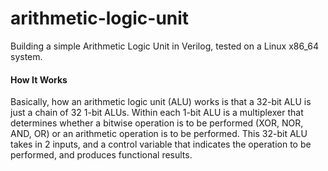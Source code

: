 # arithmetic-logic-unit
Building a simple Arithmetic Logic Unit in Verilog, tested on a Linux x86_64 system.

#### How It Works
Basically, how an arithmetic logic unit (ALU) works is that a 32-bit ALU is just a chain of 32 1-bit ALUs. Within each 1-bit ALU is a multiplexer that determines whether a bitwise operation is to be performed (XOR, NOR, AND, OR) or an arithmetic operation is to be performed. This 32-bit ALU takes in 2 inputs, and a control variable that indicates the operation to be performed, and produces functional results. 
